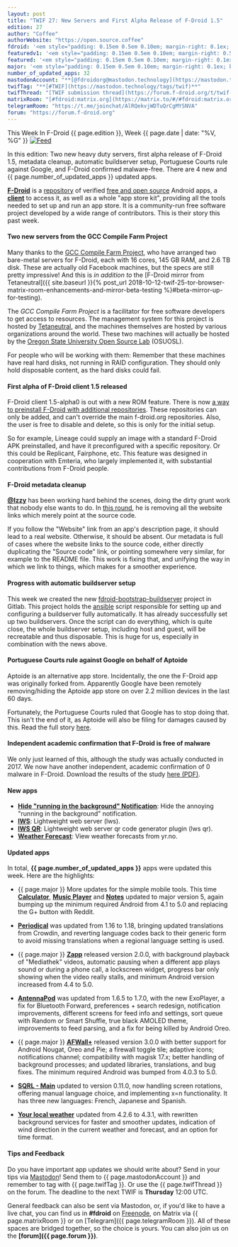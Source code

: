 ```yaml
---
layout: post
title: "TWIF 27: New Servers and First Alpha Release of F-Droid 1.5"
edition: 27
author: "Coffee"
authorWebsite: "https://open.source.coffee"
fdroid: '<em style="padding: 0.15em 0.5em 0.10em; margin-right: 0.1ex; border-style: solid; border-width: medium; border-radius: 1em; color: #0d47a1; font-style: normal; font-weight: bold;">F-Droid</em>'
featuredv1: '<em style="padding: 0.15em 0.5em 0.10em; margin-right: 0.5ex; box-shadow: 0.1em 0.05em 0.1em rgba(0, 0, 0, 0.3); border-radius: 1em; color: black; background: linear-gradient(orange, yellow);">Featured</em>'
featured: '<em style="padding: 0.15em 0.5em 0.10em; margin-right: 0.1ex; border-style: solid; border-width: medium; border-radius: 1em; color: orange; font-style: normal; font-weight: bold;">Featured</em>'
major: '<em style="padding: 0.15em 0.5em 0.10em; margin-right: 0.1ex; border-style: solid; border-width: medium; border-radius: 1em; color: #8ab000; font-style: normal; font-weight: bold;">Major</em>'
number_of_updated_apps: 32
mastodonAccount: "**[@fdroidorg@mastodon.technology](https://mastodon.technology/@fdroidorg)**"
twifTag: "**[#TWIF](https://mastodon.technology/tags/twif)**"
twifThread: "[TWIF submission thread](https://forum.f-droid.org/t/twif-submission-thread)"
matrixRoom: "[#fdroid:matrix.org](https://matrix.to/#/#fdroid:matrix.org)"
telegramRoom: "https://t.me/joinchat/AlRQekvjWDTuQrCgMYSNVA"
forum: "https://forum.f-droid.org"
---
```


This Week In F-Droid {{ page.edition }}, Week {{ page.date | date: "%V, %G" }} <a href="{{ site.baseurl }}/feed.xml"><img src="{{ site.baseurl }}/assets/Feed-icon-16x16.png" alt="Feed"></a>

In this edition: Two new heavy duty servers, first alpha release of F-Droid 1.5, metadata cleanup, automatic buildserver setup, Portuguese Courts rule against Google, and F-Droid confirmed malware-free. There are 4 new and {{ page.number_of_updated_apps }} updated apps.
<!--more-->

**[F-Droid](https://f-droid.org/)** is a [repository](https://f-droid.org/packages/) of verified [free and open source](https://en.wikipedia.org/wiki/Free_and_open-source_software) Android apps, a **[client](https://f-droid.org/app/org.fdroid.fdroid)** to access it, as well as a whole "app store kit", providing all the tools needed to set up and run an app store. It is a community-run free software project developed by a wide range of contributors. This is their story this past week.

#### Two new servers from the GCC Compile Farm Project

Many thanks to the [GCC Compile Farm Project](https://cfarm.tetaneutral.net), who have arranged two bare-metal servers for F-Droid, each with 16 cores, 145 GB RAM, and 2.6 TB disk. These are actually old Facebook machines, but the specs are still pretty impressive! And this is _in addition to_ the [F-Droid mirror from Tetaneutral]({{ site.baseurl }}{% post_url 2018-10-12-twif-25-tor-browser-matrix-room-enhancements-and-mirror-beta-testing %}#beta-mirror-up-for-testing).

The _GCC Compile Farm Project_ is a facilitator for free software developers to get access to resources. The management system for this project is hosted by [Tetaneutral](https://tetaneutral.net), and the machines themselves are hosted by various organizations around the world. These two machines will actually be hosted by the [Oregon State University Open Source Lab](https://osuosl.org) (OSUOSL).

For people who will be working with them: Remember that these machines have real hard disks, not running in RAID configuration. They should only hold disposable content, as the hard disks could fail.

#### First alpha of F-Droid client 1.5 released

F-Droid client 1.5-alpha0 is out with a new ROM feature. There is now [a way to preinstall F-Droid with additional repositories](https://gitlab.com/fdroid/fdroidclient/merge_requests/705). These repositories can only be added, and can't override the main f-droid.org repositories. Also, the user is free to disable and delete, so this is only for the initial setup.

So for example, Lineage could supply an image with a standard F-Droid APK preinstalled, and have it preconfigured with a specific repository. Or this could be Replicant, Fairphone, etc. This feature was designed in cooperation with Emteria, who largely implemented it, with substantial contributions from F-Droid people.

#### F-Droid metadata cleanup

**[@Izzy](https://forum.f-droid.org/u/izzy)** has been working hard behind the scenes, doing the dirty grunt work that nobody else wants to do. In [this round](https://gitlab.com/fdroid/fdroiddata/issues/1414), he is removing all the website links which merely point at the source code.

If you follow the "Website" link from an app's description page, it should lead to a real website. Otherwise, it should be absent. Our metadata is full of cases where the website links to the source code, either directly duplicating the "Source code" link, or pointing somewhere very similar, for example to the README file. This work is fixing that, and unifying the way in which we link to things, which makes for a smoother experience.

#### Progress with automatic buildserver setup

This week we created the new [fdroid-bootstrap-buildserver](https://gitlab.com/fdroid/fdroid-bootstrap-buildserver) project in Gitlab. This project holds the [ansible](https://en.wikipedia.org/wiki/Ansible_%28software%29) script responsible for setting up and configuring a buildserver fully automatically. It has already successfully set up two buildservers. Once the script can do everything, which is quite close, the whole buildserver setup, including host and guest, will be recreatable and thus disposable. This is huge for us, especially in combination with the news above.

#### Portuguese Courts rule against Google on behalf of Aptoide

Aptoide is an alternative app store. Incidentally, the one the F-Droid app was originally forked from. Apparently Google have been remotely removing/hiding the Aptoide app store on over 2.2 million devices in the last 60 days.

Fortunately, the Portuguese Courts ruled that Google has to stop doing that. This isn't the end of it, as Aptoide will also be filing for damages caused by this. Read the full story [here](https://www.prnewswire.com/news-releases/aptoide-eu-national-court-rules-against-google-in-anti-trust-process-821883497.html).

#### Independent academic confirmation that F-Droid is free of malware

We only just learned of this, although the study was actually conducted in 2017. We now have another independent, academic confirmation of 0 malware in F-Droid. Download the results of the study [here (PDF)](https://nsl.cs.waseda.ac.jp/wp-content/uploads/2018/04/submitted_wama2017.pdf).

#### New apps

* **[Hide "running in the background" Notification](https://f-droid.org/app/com.iboalali.sysnotifsnooze)**: Hide the annoying "running in the background" notification.
* **[lWS](https://f-droid.org/app/net.basov.lws.fdroid)**: Lightweight web server (lws).
* **[lWS QR](https://f-droid.org/app/net.basov.lws.qr.fdroid)**: Lightweight web server qr code generator plugin (lws qr).
* **[Weather Forecast](https://f-droid.org/app/uk.org.boddie.android.weatherforecast)**: View weather forecasts from yr.no.

#### Updated apps

In total, **{{ page.number_of_updated_apps }}** apps were updated this week. Here are the highlights:

* {{ page.major }} More updates for the simple mobile tools. This time **[Calculator](https://f-droid.org/app/com.simplemobiletools.calculator)**, **[Music Player](https://f-droid.org/app/com.simplemobiletools.musicplayer)** and **[Notes](https://f-droid.org/app/com.simplemobiletools.notes)** updated to major version 5, again bumping up the minimum required Android from 4.1 to 5.0 and replacing the G+ button with Reddit.

* **[Periodical](https://f-droid.org/app/de.arnowelzel.android.periodical)** was updated from 1.16 to 1.18, bringing updated translations from Crowdin, and reverting language codes back to their generic form to avoid missing translations when a regional language setting is used.

* {{ page.major }} **[Zapp](https://f-droid.org/app/de.christinecoenen.code.zapp)** released version 2.0.0, with background playback of "Mediathek" videos, automatic pausing when a different app plays sound or during a phone call, a lockscreen widget, progress bar only showing when the video really stalls, and minimum Android version increased from 4.4 to 5.0.

* **[AntennaPod](https://f-droid.org/app/de.danoeh.antennapod)** was updated from 1.6.5 to 1.7.0, with the new ExoPlayer, a fix for Bluetooth Forward, preferences + search redesign, notification improvements, different screens for feed info and settings, sort queue with Random or Smart Shuffle, true black AMOLED theme, improvements to feed parsing, and a fix for being killed by Android Oreo.

* {{ page.major }} **[AFWall+](https://f-droid.org/app/dev.ukanth.ufirewall)** released version 3.0.0 with better support for Android Nougat, Oreo and Pie; a firewall toggle tile; adaptive icons; notifications channel; compatibility with magisk 17.x; better handling of background processes; and updated libraries, translations, and bug fixes. The minimum required Android was bumped from 4.0.3 to 5.0.

* **[SQRL - Main](https://f-droid.org/app/org.ea.sqrl)** updated to version 0.11.0, now handling screen rotations, offering manual language choice, and implementing x=n functionality. It has three new languages: French, Japanese and Spanish.

* **[Your local weather](https://f-droid.org/app/org.thosp.yourlocalweather)** updated from 4.2.6 to 4.3.1, with rewritten background services for faster and smoother updates, indication of wind direction in the current weather and forecast, and an option for time format.

#### Tips and Feedback

Do you have important app updates we should write about? Send in your tips via [Mastodon](https://joinmastodon.org)! Send them to {{ page.mastodonAccount }} and remember to tag with {{ page.twifTag }}. Or use the {{ page.twifThread }} on the forum. The deadline to the next TWIF is **Thursday** 12:00 UTC.

General feedback can also be sent via Mastodon, or, if you'd like to have a live chat, you can find us in **#fdroid** on [Freenode](https://freenode.net), on Matrix via {{ page.matrixRoom }} or on [Telegram]({{ page.telegramRoom }}). All of these spaces are bridged together, so the choice is yours. You can also join us on the **[forum]({{ page.forum }})**.
